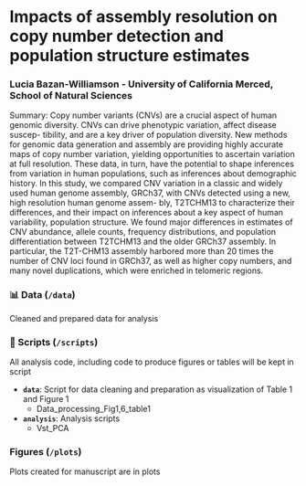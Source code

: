 # Impacts of assembly resolution on copy number detection and population structure estimates

### Lucia Bazan-Williamson - University of California Merced, School of Natural Sciences

Summary: Copy number variants (CNVs) are a crucial aspect of human
genomic diversity. CNVs can drive phenotypic variation, affect disease suscep-
tibility, and are a key driver of population diversity. New methods for genomic
data generation and assembly are providing highly accurate maps of copy number
variation, yielding opportunities to ascertain variation at full resolution. These
data, in turn, have the potential to shape inferences from variation in human
populations, such as inferences about demographic history. In this study, we
compared CNV variation in a classic and widely used human genome assembly,
GRCh37, with CNVs detected using a new, high resolution human genome assem-
bly, T2TCHM13 to characterize their differences, and their impact on inferences
about a key aspect of human variability, population structure. We found major differences in estimates of CNV abundance, allele counts, frequency distributions, and population differentiation between
T2TCHM13 and the older GRCh37 assembly. In particular, the T2T-CHM13
assembly harbored more than 20 times the number of CNV loci found in GRCh37,
as well as higher copy numbers, and many novel duplications, which were enriched
in telomeric regions.

### 📊 Data (`/data`)
Cleaned and prepared data for analysis

### 🧩 Scripts (`/scripts`)
All analysis code, including code to produce figures or tables will be kept in script
- **`data`**: Script for data cleaning and preparation as visualization of Table 1 and Figure 1
  - Data_processing_Fig1,6_table1
- **`analysis`**: Analysis scripts
  - Vst_PCA
 
### Figures (`/plots`)
Plots created for manuscript are in plots

